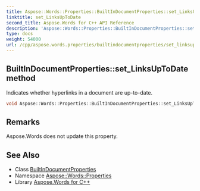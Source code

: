 ```yaml
---
title: Aspose::Words::Properties::BuiltInDocumentProperties::set_LinksUpToDate method
linktitle: set_LinksUpToDate
second_title: Aspose.Words for C++ API Reference
description: 'Aspose::Words::Properties::BuiltInDocumentProperties::set_LinksUpToDate method. Indicates whether hyperlinks in a document are up-to-date in C++.'
type: docs
weight: 54000
url: /cpp/aspose.words.properties/builtindocumentproperties/set_linksuptodate/
---
```

## BuiltInDocumentProperties::set_LinksUpToDate method


Indicates whether hyperlinks in a document are up-to-date.

```cpp
void Aspose::Words::Properties::BuiltInDocumentProperties::set_LinksUpToDate(bool value)
```

## Remarks


Aspose.Words does not update this property. 
## See Also

* Class [BuiltInDocumentProperties](../)
* Namespace [Aspose::Words::Properties](../../)
* Library [Aspose.Words for C++](../../../)
